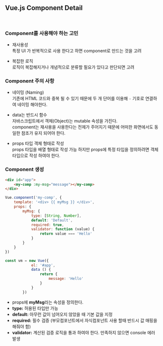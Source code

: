 ## Vue.js Component Detail

<br>

### Component를 사용해야 하는 고민
* 재사용성 <br>
특정 UI 가 반복적으로 사용 한다고 하면 component로 만드는 것을 고려

* 복잡한 로직 <br>
로직이 복잡해지거나 개념적으로 분류할 필요가 있다고 판단되면 고려

### Component 주의 사항
* 네이밍 (Naming) <br>
기존에 HTML 코드와 중복 될 수 있기 때문에 두 개 단어를 이용해 `-` 기호로 연결하여 네이밍 해야한다.

* data는 반드시 함수 <br>
자바스크립트에서 객체(Object)는 mutable 속성을 가진다. <br>
component는 재사용을 사용한다는 전제가 주어지기 때문에 어떠한 화면에서도 동일한 참조가 유지 되어야 한다.

* props 타입 객체 형태로 작성 <br>
props 타입을 배열 형태로 작성 가능 하지만 props에 특정 타입을 정의하려면 객체 타입으로 작성 하여야 한다.

### Component 생성
```html
<div id="app">
    <my-comp :my-msg="message"></my-comp>
</div>
```
```js
Vue.component('my-comp', {
    template: '<div> {{ myMsg }} </div>',
    props: {
        myMsg: {
            type: [String, Number],
            default: 'Default',
            required: true,
            validator: function (value) {
                return value === 'Hello'
            }
        }
    }
})

const vm = new Vue({
            el: '#app',
            data () {
                return {
                    message: 'Hello'
                }
            }
        })
```
* props에 **myMsg**라는 속성을 정의한다.
* **type:** 허용된 타입만 가능
* **default:** 아무런 값이 넘어오지 않았을 때 기본 값을 지정
* **required:** 필수 검증 (부모컴포넌트에서 자식컴포넌트 사용 할때 반드시 값 매핑을 해줘야 함)
* **validator:** 계산된 검증 로직을 통과 하여야 한다. 만족하지 않으면 console 에러 발생